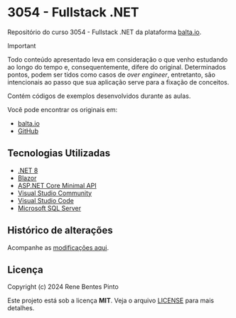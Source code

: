 # 3054 - Fullstack .NET

Repositório do curso 3054 - Fullstack .NET da plataforma [balta.io](https://balta.io).

> [!IMPORTANT]
> Todo conteúdo apresentado leva em consideração o que venho estudando ao longo do tempo e, consequentemente, difere do original. Determinados pontos, podem ser tidos como casos de _over engineer_, entretanto, são intencionais ao passo que sua aplicação serve para a fixação de conceitos.

Contém códigos de exemplos desenvolvidos durante as aulas.

Você pode encontrar os originais em:

- [balta.io](https://balta.io/cursos/fullstack-dotnet)
- [GitHub](https://github.com/balta-io/3054)

## Tecnologias Utilizadas

- [.NET 8](https://dot.net)
- [Blazor](https://dotnet.microsoft.com/apps/aspnet/web-apps/blazor)
- [ASP.NET Core Minimal API](https://dotnet.microsoft.com/apps/aspnet/apis)
- [Visual Studio Community](https://visualstudio.com)
- [Visual Studio Code](https://code.visualstudio.com)
- [Microsoft SQL Server](https://www.microsoft.com/sql-server)

## Histórico de alterações

Acompanhe as [modificações aqui][changelog].

## Licença

Copyright (c) 2024 Rene Bentes Pinto

Este projeto está sob a licença **MIT**. Veja o arquivo [LICENSE](LICENSE) para mais detalhes.

[changelog]: ../../commits
